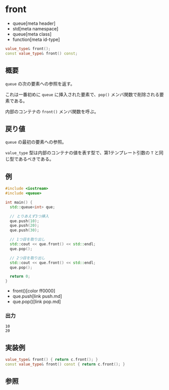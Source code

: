 # front
* queue[meta header]
* std[meta namespace]
* queue[meta class]
* function[meta id-type]

```cpp
value_type& front();
const value_type& front() const;
```

## 概要
`queue` の次の要素への参照を返す。

これは一番初めに `queue` に挿入された要素で、`pop()` メンバ関数で削除される要素である。

内部のコンテナの `front()` メンバ関数を呼ぶ。


## 戻り値
`queue` の最初の要素への参照。

`value_type` 型は内部のコンテナの値を表す型で、第1テンプレート引数の `T` と同じ型であるべきである。


## 例
```cpp
#include <iostream>
#include <queue>

int main() {
  std::queue<int> que;

  // とりあえず3つ挿入
  que.push(10);
  que.push(20);
  que.push(30);

  // 1つ目を取り出し
  std::cout << que.front() << std::endl;
  que.pop();

  // 2つ目を取り出し
  std::cout << que.front() << std::endl;
  que.pop();

  return 0;
}
```
* front()[color ff0000]
* que.push[link push.md]
* que.pop()[link pop.md]

### 出力
```
10
20
```

## 実装例

```cpp
value_type& front() { return c.front(); }
const value_type& front() const { return c.front(); }
```

## 参照

